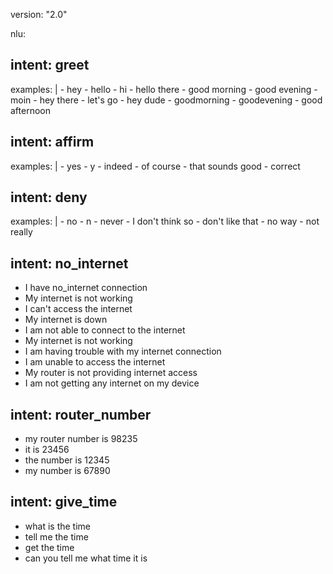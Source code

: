 version: "2.0"

nlu:
## intent: greet
  examples: |
    - hey
    - hello
    - hi
    - hello there
    - good morning
    - good evening
    - moin
    - hey there
    - let's go
    - hey dude
    - goodmorning
    - goodevening
    - good afternoon

## intent: affirm
  examples: |
    - yes
    - y
    - indeed
    - of course
    - that sounds good
    - correct

## intent: deny
  examples: |
    - no
    - n
    - never
    - I don't think so
    - don't like that
    - no way
    - not really

## intent: no_internet
  - I have no_internet connection
  - My internet is not working
  - I can't access the internet
  - My internet is down
  - I am not able to connect to the internet
  - My internet is not working
  - I am having trouble with my internet connection
  - I am unable to access the internet
  - My router is not providing internet access
  - I am not getting any internet on my device
  
## intent: router_number
  - my router number is 98235 
  - it is 23456
  - the number is 12345
  - my number is 67890

## intent: give_time
  - what is the time
  - tell me the time
  - get the time
  - can you tell me what time it is